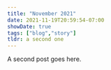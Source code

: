 ```yaml
---
title: "November 2021"
date: 2021-11-19T20:59:54-07:00
showDate: true
tags: ["blog","story"]
tldr: a second one
---
```


A second post goes here. 
